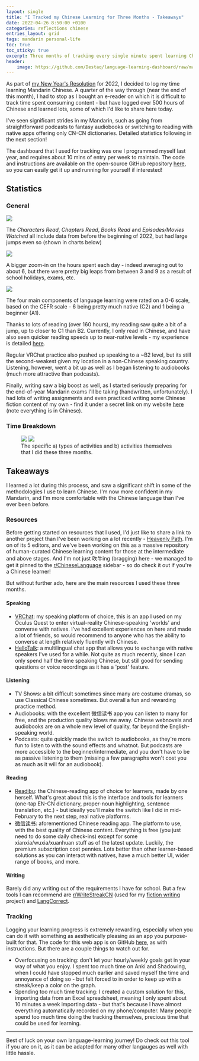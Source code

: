```yaml
---
layout: single
title: "I Tracked my Chinese Learning for Three Months - Takeaways"
date: 2022-04-26 8:50:00 +0100
categories: reflections chinese
entries_layout: grid
tags: mandarin personal-life
toc: true
toc_sticky: true
excerpt: Three months of tracking every single minute spent learning Chinese. Here are the activities I did and what I learnt.
header:
    image: https://github.com/Destaq/language-learning-dashboard/raw/main/images/whole.png
---
```


As part of [my New Year's Resolution](https://simonilincev.com/tutorial/resources/language-learning-dashboard/) for 2022, I decided to log my time learning Mandarin Chinese. A quarter of the way through (near the end of this month), I had to stop as I bought an e-reader on which it is difficult to track time spent consuming content - but have logged over 500 hours of Chinese and learned lots, some of which I'd like to share here today.

I've seen significant strides in my Mandarin, such as going from straightforward podcasts to fantasy audiobooks or switching to reading with native apps offering only CN-CN dictionaries. Detailed statistics following in the next section!

The dashboard that I used for tracking was one I programmed myself last year, and requires about 10 mins of entry per week to maintain. The code and instructions are available on the open-source GitHub repository [here](https://github.com/Destaq/language-learning-dashboard), so you can easily get it up and running for yourself if interested!

## Statistics

### General
![](https://preview.redd.it/gor3blsfuzq81.png?width=640&crop=smart&auto=webp&s=7f437f0e84e26db002ce75be92935f20c74d9024)

The *Characters Read*, *Chapters Read*, *Books Read* and *Episodes/Movies Watched* all include data from before the beginning of 2022, but had large jumps even so (shown in charts below)

![](https://preview.redd.it/wuyvvmsfuzq81.png?width=2440&format=png&auto=webp&s=f26a24159d3f89392dac14f2839f6f6c4ae2f7f0)

A bigger zoom-in on the hours spent each day - indeed averaging out to about 6, but there were pretty big leaps from between 3 and 9 as a result of school holidays, exams, etc.

![](https://preview.redd.it/8wllrlsfuzq81.png?width=2628&format=png&auto=webp&s=ce068e0d3a8a2e2aae90dc95ab2d145a4e37338a)

The four main components of language learning were rated on a 0-6 scale, based on the CEFR scale - 6 being pretty much native (C2) and 1 being a beginner (A1).

Thanks to lots of reading (over 160 hours), my reading saw quite a bit of a jump, up to closer to C1 than B2. Currently, I only read in Chinese, and have also seen quicker reading speeds up to near-native levels - my experience is detailed [here](https://simonilincev.com/guides/chinese/improving-reading-speed/).

Regular VRChat practice also pushed up speaking to a ~B2 level, but its still the second-weakest given my location in a non-Chinese speaking country. Listening, however, went a bit up as well as I began listening to audiobooks (much more attractive than podcasts).

Finally, writing saw a big boost as well, as I started seriously preparing for the end-of-year Mandarin exams I'll be taking (handwritten, unfortunately). I had lots of writing assignments and even practiced writing some Chinese fiction content of my own - find it under a secret link on my website [here](simonilincev.com/webnovels) (note everything is in Chinese).

### Time Breakdown
<figure class="half">
  <a href="https://preview.redd.it/k3vz4msfuzq81.png?width=2432&format=png&auto=webp&s=9426537d1f4b622b91b49a7a37d3f79f63f53b70">
  <img src="https://preview.redd.it/k3vz4msfuzq81.png?width=2432&format=png&auto=webp&s=9426537d1f4b622b91b49a7a37d3f79f63f53b70"></a>

  <a href="https://preview.redd.it/me1oimsfuzq81.png?width=2496&format=png&auto=webp&s=f2ed2d760a05bb1636de70ea5733c22d45c0dbd7">
  <img src="https://preview.redd.it/me1oimsfuzq81.png?width=2496&format=png&auto=webp&s=f2ed2d760a05bb1636de70ea5733c22d45c0dbd7"></a>

  <figcaption>The specific a) types of activities and b) activities themselves that I did these three months.</figcaption>
</figure>

## Takeaways

I learned a lot during this process, and saw a significant shift in some of the methodologies I use to learn Chinese. I'm now more confident in my Mandarin, and I'm more comfortable with the Chinese language than I've ever been before.

### Resources

Before getting started on resources that I used, I'd just like to share a link to another project than I've been working on a lot recently - [Heavenly Path](heavenlypath.notion.site). I'm on of its 5 editors, and we've been working on this as a massive repository of human-curated Chinese learning content for those at the intermediate and above stages. And I'm not just 吹牛ing (bragging) here - we managed to get it pinned to the [r/ChineseLanguage](reddit.com/r/ChineseLanguage) sidebar - so do check it out if you're a Chinese learner!

But without further ado, here are the main resources I used these three months.

#### Speaking
- [VRChat](https://vrchat.com/): my speaking platform of choice, this is an app I used on my Oculus Quest to enter virtual-reality Chinese-speaking 'worlds' and converse with natives. I've had excellent experiences on here and made a lot of friends, so would recommend to anyone who has the ability to converse at length relatively fluently with Chinese.
- [HelloTalk](https://hellotalk.com/): a multilingual chat app that allows you to exchange with native speakers I've used for a while. Not quite as much recently, since I can only spend half the time speaking Chinese, but still good for sending questions or voice recordings as it has a 'post' feature.

#### Listening
- TV Shows: a bit difficult sometimes since many are costume dramas, so use Classical Chinese sometimes. But overall a fun and rewarding practice method.
- Audiobooks: with the excellent 微信读书 app you can listen to many for free, and the production quality blows me away. Chinese webnovels and audiobooks are on a whole new level of quality, far beyond the English-speaking world.
- Podcasts: quite quickly made the switch to audiobooks, as they're more fun to listen to with the sound effects and whatnot. But podcasts are more accessible to the beginner/intermediate, and you don't have to be as passive listening to them (missing a few paragraphs won't cost you as much as it will for an audiobook).

#### Reading
- [Readibu](https://www.readibu.com/): the Chinese-reading app of choice for learners, made by one herself. What's great about this is the interface and tools for learners (one-tap EN-CN dictionary, proper-noun highlighting, sentence translation, etc.) - but ideally you'll make the switch like I did in mid-February to the next step, real native platforms.
- [微信读书](https://weread.qq.com/): aforementioned Chinese reading app. The platform to use, with the best quality of Chinese content. Everything is free (you just need to do some daily check-ins) except for some xianxia/wuxia/xuanhuan stuff as of the latest update. Luckily, the premium subscription cost pennies. Lots better than other learner-based solutions as you can interact with natives, have a much better UI, wider range of books, and more.

#### Writing
Barely did any writing out of the requirements I have for school. But a few tools I can recommend are [r/WriteStreakCN](reddit.com/r/WriteStreakCN) (used for my [fiction writing](https://simonilincev.com/webnovels) project) and [LangCorrect](https://langcorrect.com/).

### Tracking

Logging your learning progress is extremely rewarding, especially when you can do it with something as aesthetically pleasing as an app you purpose-built for that. The code for this web app is on GitHub [here](https://github.com/Destaq/language-learning-dashboard), as with instructions. But there are a couple things to watch out for.

- Overfocusing on tracking: don't let your hourly/weekly goals get in your way of what you enjoy. I spent too much time on Anki and Shadowing, when I could have stopped much earlier and saved myself the time and annoyance of doing so - but felt forced to in order to keep up with a streak/keep a color on the graph.
- Spending too much time tracking: I created a custom solution for this, importing data from an Excel spreadsheet, meaning I only spent about 10 minutes a week importing data - but that's because I have almost everything automatically recorded on my phone/computer. Many people spend too much time doing the tracking themselves, precious time that could be used for learning.

<hr>

Best of luck on your own language-learning journey! Do check out this tool if you are on it, as it can be adapted for many other langauges as well with little hassle.
